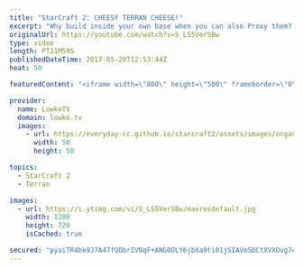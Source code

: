 ```yaml
---
title: "StarCraft 2: CHEESY TERRAN CHEESE!"
excerpt: "Why build inside your own base when you can also Proxy them? Subscribe for more videos: http://lowko.tv/youtube Proxy Thor: https://goo.gl/qgLVyt  In this match the Terran player decides to get cheesy. However, he does not expect the response from the Zerg.  If you have an awesome replay of StarCraft"
originalUrl: https://youtube.com/watch?v=S_LS5VerSBw
type: video
length: PT21M59S
publishedDateTime: 2017-05-20T12:53:44Z
heat: 50

featuredContent: "<iframe width=\"800\" height=\"500\" frameborder=\"0\" src=\"https://www.youtube.com/embed/S_LS5VerSBw\" allow=\"accelerometer; autoplay; encrypted-media; gyroscope; picture-in-picture\" allowfullscreen></iframe>"

provider:
  name: LowkoTV
  domain: lowko.tv
  images:
    - url: https://everyday-cc.github.io/starcraft2/assets/images/organizations/lowko.tv-50x50.jpg
      width: 50
      height: 50

topics:
  - StarCraft 2
  - Terran

images:
  - url: https://i.ytimg.com/vi/S_LS5VerSBw/maxresdefault.jpg
    width: 1280
    height: 720
    isCached: true

secured: "pyaiTR4bk9J7A47fQObrIVNqF+ANG0DLY6jbXa9ti01jSIAVmSDCtXVXOvg74AgVmLOd9lpvncrqLzp/WD4weS4TifE0Cok+9ifWnC0G7SRQsAaOgu77rdcKvyPI2fMJmgyvd9ns5uuzsPgIg2BM134PzyiFUdfE9ru5erYe4Ff6YUsn76lypVmKo3BS8015yRUuQoudkEnJyLnTuNYqdXdYSQyI7IK8WJWg3sOo69PY1xzGNEsVUL4wgfjgLBVgVGLY1DdqGDUoTq0m5u8jseK3KeKs9G7UrR21juKYQOorTl1u/KH45LSAnKN5xjKlrUTpfZhdRJ2emUZxBewk5PMRPpQAF8i/Vh+J2JZi+NERFq/0vG64NWNbf64AWU/NQdiwFM1VdHRxTBVeJ1yW0KJjqjuVDNNlg4ZDYterd+9DIp4HwC6lHaxGuJgPVW0B;LHhEWTgbudvkYzbWNRC5JA=="
---
```


